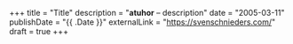 +++
title = "Title"
description = "**atuhor** – description"
date = "2005-03-11"
publishDate = "{{ .Date }}" 
externalLink = "https://svenschnieders.com/"
draft = true
+++

